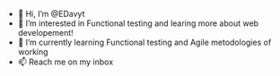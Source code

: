 - 👋 Hi, I’m @EDavyt
- 👀 I’m interested in Functional testing and learing more about web developement!
- 🌱 I’m currently learning Functional testing and Agile metodologies of working 
- 📫 Reach me on my inbox
